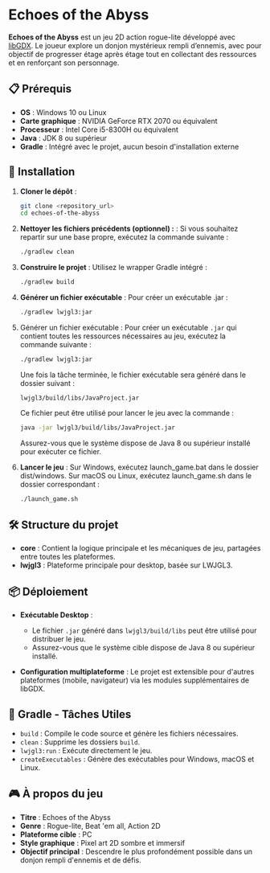 # Echoes of the Abyss

**Echoes of the Abyss** est un jeu 2D action rogue-lite développé avec [libGDX](https://libgdx.com/). Le joueur explore un donjon mystérieux rempli d’ennemis, avec pour objectif de progresser étage après étage tout en collectant des ressources et en renforçant son personnage.

## 📋 Prérequis

- **OS** : Windows 10 ou Linux  
- **Carte graphique** : NVIDIA GeForce RTX 2070 ou équivalent  
- **Processeur** : Intel Core i5-8300H ou équivalent  
- **Java** : JDK 8 ou supérieur  
- **Gradle** : Intégré avec le projet, aucun besoin d'installation externe  

## 🚀 Installation

1. **Cloner le dépôt** :
   ```bash
   git clone <repository_url>
   cd echoes-of-the-abyss
2. **Nettoyer les fichiers précédents (optionnel) :** :
   Si vous souhaitez repartir sur une base propre, exécutez la commande suivante :
   ```bash
   ./gradlew clean
3. **Construire le projet** :
   Utilisez le wrapper Gradle intégré :
   ```bash
   ./gradlew build
4. **Générer un fichier exécutable** :
   Pour créer un exécutable .jar :
   ```bash
   ./gradlew lwjgl3:jar
5. Générer un fichier exécutable :
   Pour créer un exécutable `.jar` qui contient toutes les ressources nécessaires au jeu, exécutez la commande suivante :
    ```bash
    ./gradlew lwjgl3:jar
    ```
    
    Une fois la tâche terminée, le fichier exécutable sera généré dans le dossier suivant :
    ```
    lwjgl3/build/libs/JavaProject.jar
    ```
    
    Ce fichier peut être utilisé pour lancer le jeu avec la commande :
    ```bash
    java -jar lwjgl3/build/libs/JavaProject.jar
    ```
    
    Assurez-vous que le système dispose de Java 8 ou supérieur installé pour exécuter ce fichier.
6. **Lancer le jeu** :
   Sur Windows, exécutez launch_game.bat dans le dossier dist/windows.
   Sur macOS ou Linux, exécutez launch_game.sh dans le dossier correspondant : 
    ```bash
   ./launch_game.sh
   
## 🛠️ Structure du projet

- **core** : Contient la logique principale et les mécaniques de jeu, partagées entre toutes les plateformes.
- **lwjgl3** : Plateforme principale pour desktop, basée sur LWJGL3.

## 📦 Déploiement

- **Exécutable Desktop** :
    - Le fichier `.jar` généré dans `lwjgl3/build/libs` peut être utilisé pour distribuer le jeu.
    - Assurez-vous que le système cible dispose de Java 8 ou supérieur installé.

- **Configuration multiplateforme** : Le projet est extensible pour d'autres plateformes (mobile, navigateur) via les modules supplémentaires de libGDX.

## 🧪 Gradle - Tâches Utiles

- `build` : Compile le code source et génère les fichiers nécessaires.
- `clean` : Supprime les dossiers `build`.
- `lwjgl3:run` : Exécute directement le jeu.
- `createExecutables` : Génère des exécutables pour Windows, macOS et Linux.

## 🎮 À propos du jeu

- **Titre** : Echoes of the Abyss
- **Genre** : Rogue-lite, Beat 'em all, Action 2D
- **Plateforme cible** : PC
- **Style graphique** : Pixel art 2D sombre et immersif
- **Objectif principal** : Descendre le plus profondément possible dans un donjon rempli d'ennemis et de défis.  
